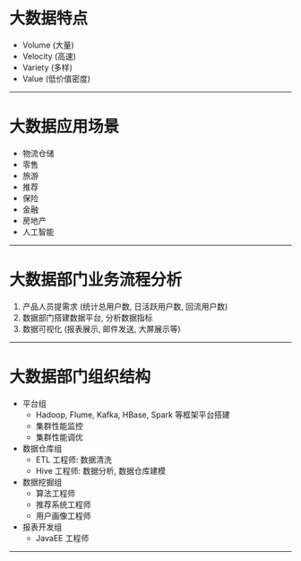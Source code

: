 
# 大数据特点

- Volume (大量)
- Velocity (高速)
- Variety (多样)
- Value (低价值密度)

---

# 大数据应用场景

- 物流仓储
- 零售
- 旅游
- 推荐
- 保险
- 金融
- 房地产
- 人工智能

---

# 大数据部门业务流程分析

1. 产品人员提需求 (统计总用户数, 日活跃用户数, 回流用户数)
2. 数据部门搭建数据平台, 分析数据指标
3. 数据可视化 (报表展示, 邮件发送, 大屏展示等)

---

# 大数据部门组织结构

- 平台组
  - Hadoop, Flume, Kafka, HBase, Spark 等框架平台搭建
  - 集群性能监控
  - 集群性能调优
- 数据仓库组
  - ETL 工程师: 数据清洗
  - Hive 工程师: 数据分析, 数据仓库建模
- 数据挖掘组
  - 算法工程师
  - 推荐系统工程师
  - 用户画像工程师
- 报表开发组
  - JavaEE 工程师

---
